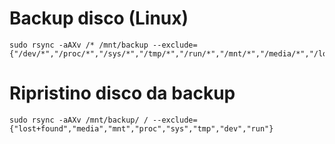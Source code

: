# Backup disco (Linux)

	sudo rsync -aAXv /* /mnt/backup --exclude={"/dev/*","/proc/*","/sys/*","/tmp/*","/run/*","/mnt/*","/media/*","/lost+found"}

# Ripristino disco da backup

	sudo rsync -aAXv /mnt/backup/ / --exclude={"lost+found","media","mnt","proc","sys","tmp","dev","run"}
